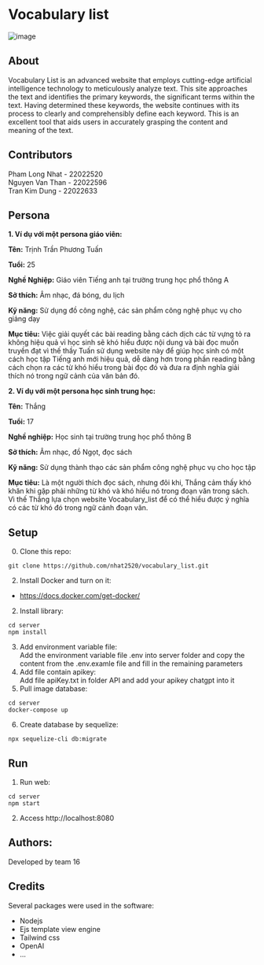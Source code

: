 # Vocabulary list
![image](https://github.com/nhat2520/vocabulary_list/assets/117809086/a3e7da8e-ff65-40af-9a07-84b091098fd1)
## About
Vocabulary List is an advanced website that employs cutting-edge artificial intelligence technology to meticulously analyze text. This site approaches the text and identifies the primary keywords, the significant terms within the text. Having determined these keywords, the website continues with its process to clearly and comprehensibly define each keyword. This is an excellent tool that aids users in accurately grasping the content and meaning of the text.
## Contributors
 Pham Long Nhat  - 22022520 <br>
 Nguyen Van Than - 22022596 <br>
 Tran Kim Dung   - 22022633
## Persona
**1. Ví dụ với một persona giáo viên:** <br>

**Tên:** Trịnh Trần Phương Tuấn <br>

**Tuổi:** 25 <br>

**Nghề Nghiệp:** Giáo viên Tiếng anh tại trường trung học phổ thông A<br>

**Sở thích:** Âm nhạc, đá bóng, du lịch <br>

**Kỹ năng:** Sử dụng đồ công nghệ, các sản phẩm công nghệ phục vụ cho giảng dạy<br>

**Mục tiêu:** Việc giải quyết các bài reading bằng cách dịch các từ vựng tỏ ra không hiệu quả vì học sinh sẽ khó hiểu được nội dung và bài đọc muốn truyền đạt vì thế thầy Tuấn sử dụng website này để giúp học sinh có một cách học tập Tiếng anh mới hiệu quả, dễ dàng hơn trong phần reading bằng cách chọn ra các từ khó hiểu trong bài đọc đó và đưa ra định nghĩa giải thích nó trong ngữ cảnh của văn bản đó.

**2. Ví dụ với một persona học sinh trung học:**

**Tên:** Thắng <br>

**Tuổi:** 17 <br>

**Nghề nghiệp:** Học sinh tại trường trung học phổ thông B <br>

**Sở thích:** Âm nhạc, đồ Ngọt, đọc sách <br>

**Kỹ năng:** Sử dụng thành thạo các sản phẩm công nghệ phục vụ cho học tập <br>

**Mục tiêu:** Là một người thích đọc sách, nhưng đôi khi, Thắng cảm thấy khó khăn khi gặp phải những từ khó và khó hiểu nó trong đoạn văn trong sách. Vì thế Thắng lựa chọn website Vocabulary_list để có thể hiểu được ý nghĩa có các từ khó đó trong ngữ cảnh đoạn văn. <br>
## Setup
0. Clone this repo:
```
git clone https://github.com/nhat2520/vocabulary_list.git
```
2. Install Docker and turn on it: <br>
+ https://docs.docker.com/get-docker/
2. Install library: <br>
```
cd server
npm install 
```
3. Add environment variable file: <br>
Add the environment variable file .env into server folder and copy the content from the .env.examle file and fill in the remaining parameters<br>
4. Add file contain apikey: <br>
Add file apiKey.txt in folder API and add your apikey chatgpt into it <br>
5. Pull image database:<br>
```
cd server
docker-compose up
```
6. Create database by sequelize:
```
npx sequelize-cli db:migrate
```
## Run
1. Run web:
```
cd server
npm start
```
2. Access http://localhost:8080
## Authors:
Developed by team 16 
## Credits
Several packages were used in the software:
+ Nodejs
+ Ejs template view engine
+ Tailwind css
+ OpenAI
+ ...

